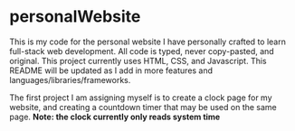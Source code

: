 # personalWebsite
This is my code for the personal website I have personally crafted to learn full-stack web development. All code is typed, never copy-pasted, and original. This project currently uses HTML, CSS, and Javascript. This README will be updated as I add in more features and languages/libraries/frameworks.

The first project I am assigning myself is to create a clock page for my website, and creating a countdown timer that may be used on the same page. **Note: the clock currently only reads system time**